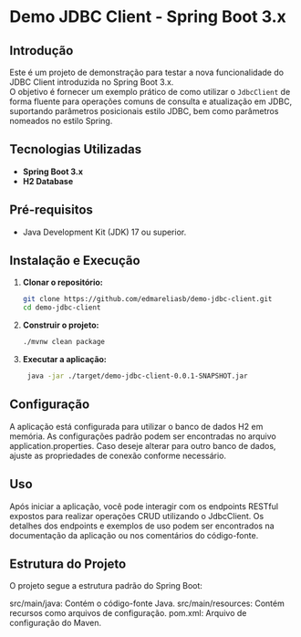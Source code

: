 # Demo JDBC Client - Spring Boot 3.x

## Introdução

Este é um projeto de demonstração para testar a nova funcionalidade do JDBC Client introduzida no Spring Boot 3.x.  
O objetivo é fornecer um exemplo prático de como utilizar o `JdbcClient` de forma fluente para operações comuns de consulta e atualização em JDBC, suportando parâmetros posicionais estilo JDBC, bem como parâmetros nomeados no estilo Spring.

## Tecnologias Utilizadas

- **Spring Boot 3.x**
- **H2 Database**

## Pré-requisitos

- Java Development Kit (JDK) 17 ou superior.

## Instalação e Execução

1. **Clonar o repositório:**
   ```bash
   git clone https://github.com/edmareliasb/demo-jdbc-client.git
   cd demo-jdbc-client

2. **Construir o projeto:**
   ```bash
   ./mvnw clean package
   
3. **Executar a aplicação:**
   ```bash
    java -jar ./target/demo-jdbc-client-0.0.1-SNAPSHOT.jar

## Configuração
   
A aplicação está configurada para utilizar o banco de dados H2 em memória. As configurações padrão podem ser encontradas no arquivo application.properties. Caso deseje alterar para outro banco de dados, ajuste as propriedades de conexão conforme necessário.

## Uso

Após iniciar a aplicação, você pode interagir com os endpoints RESTful expostos para realizar operações CRUD utilizando o JdbcClient. Os detalhes dos endpoints e exemplos de uso podem ser encontrados na documentação da aplicação ou nos comentários do código-fonte.

## Estrutura do Projeto
O projeto segue a estrutura padrão do Spring Boot:

src/main/java: Contém o código-fonte Java.
src/main/resources: Contém recursos como arquivos de configuração.
pom.xml: Arquivo de configuração do Maven.

